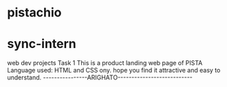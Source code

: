 # pistachio
# sync-intern
 web dev projects
 Task 1
 This is a product landing web page of PISTA
 Language used: HTML and CSS ony.
 hope you find it attractive and easy to understand.
 ----------------ARIGHATO---------------------------